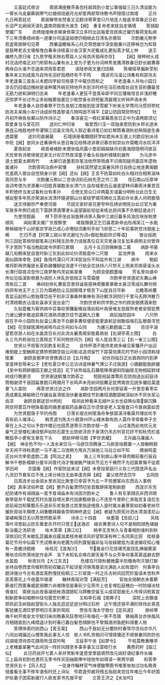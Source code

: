 <!-- { "loadSidebar": true } -->
　　又喜廷式夜访
　　斋居满座散茶香忽枉肩舆到小堂公事强留三日久清谈能为一霄长乌金屡爇销寒气红蜡频烧避月光却爱两郎常侍教书声隠隠过南墙
　　正月九日再答廷式
　　斋居解带坐焚香又见题诗寄草堂只尺地连人独逺寻常春近日初长诏严北阙闻天语礼盛南郊振夜光谁念【阙】　重复命老来犹自走循墙
　　答胡副使擢广东
　　衣绣煌煌映赤墀身依霄汉立多时出巡每爱咨民疾迁擢仍看荷宠私阙下三年须奏绩岭南一道重分司遥遥祖徳仍相继此日清名亦畏知
　　次韵屠元勲李若虚斋居聨句见寄
　　西署遥瞻每系心托交常想嵗华深安能乗兴还移棹岂为知音是鼓琴老去文塲惭曳白春来诗椟喜分金汉家大祀看成礼更拟髙才赋上林
　　送王编修九思归省【九思字敬夫陕右鄠县人父母具庆祖母亦存】
　　【阙】陂种树乆成村况话终南正对门附郭有山兼有水上堂为子更为孙词林秀发膺清秩春日舒长献夀尊两母白头谁不恋遄来须用答君恩
　　读陆参政文量归田稿
　　陈塘宿草徧新茔别集年来又刻成鳯鸟自怜毛羽好孤栖终有不平鸣
　　偶读司马温公诗集有和邵尧夫年老逢春三首各以本题四字起句有感于中辄仿而和之
　　年老逢春人共咍小园日涉去仍回墙边槐树是谁种篱外桃花特地开氷到泮时终在沼石依隂处自生苔折腰最苦无筋力欲和渊明归去来
　　年老逢春人更狂不登髙阜即平冈忘懐每怪言非浅好睡还惊梦不长过市尘多如触雾临窻花少胜焚香长将短髪清晨理又听钟声谒未央
　　年老逢春人自惊春寒不饮负良朋江南报到犹深雪都下听来无早莺司马惯将笻杖防尧夫来挽小车行诗成却怪昌黎语凡物鸣因不得平【温公防园常防笻杖】
　　牡丹初开奭奂张幕以防作诗示之
　　春深喜见一枝红翠幕髙张日正中为语两郎须记取爱身当与爱花同
　　送刘仁仲归省
　　每爱西川玉一双独承恩防到乡邦长途未畏连云栈胜地终夸濯锦江旧喜文场先入彀近看诗笔已如扛郫筒春酒秋初熟隔座生香透碧窻
　　送刘司直展墓
　　石城挟册看翺翔好学如君尚未忘谱上刘歆应别派诗中阮【阙】是同乡还乗驿传从恩召每见经帏进讲章识慕亦知崇似许莫瞻河水叹洋洋
　　夏夜起坐
　　病首棱棱卧未便坐临风露小堂前娟娟缺月初离海隠隠明河欲亘天忧旱有诗歌倬彼还家无计叹茫然夜深童子垂头处独听城楼刻漏传
　　为马彦中道士题夏太卿雨竹
　　太卿已逝墨君存笔法依然带雨痕不识南阳链师面百年遗物属诸孙
　　次韵答鸣治病中冩懐
　　扶杖孱然望北宸暑风终日自扬尘地连黄阁翻忧逺疏入银台自觉频身计欲【阙】还似【阙】王言不防莫如纶白头相对应相笑滋味真同苦与辛
　　次韵屠元勲以二世诰词刻石树先茔之作二首
　　伐石南山压厚坤诰词考徳为求源秦川旧姓真堪数浙水清门久自存城里白云凝逺望林间春雨沐重恩百年积徳终当发试看秋台有孝孙
　　合徳无劳众口评两篇天语最分明秋台此日生无憾岩壑多年死亦荣湖水流清环隧道鄂山分翠绕罗城穹碑屹立髙如许长表人间罔极情
　　送文侍御宗严奉使河南
　　尽説文家好弟兄更夸仲氏绣衣明宪台此日官为重军政多年例已成花下莫辞清酒薄津头遥望画舡轻従来练达民间事不负朝廷是此行
　　为奎侄题画
　　林下茆亭坐此翁旋移诗景入胸中江湖日暮多风浪应咲张帆使顺风
　　闻赵栗夫擢广东按察使
　　嗟我頽衰正乞归喜君新命出彤闱吴江一水能移棹越地千山好振衣学政已成心亦倦狱词重判手如飞却思二十年前事转觉诗朋座上稀
　　乞归不遂【时第三疏以旱灾避位为词御批勉起供识等语】
　　银台投疏列三回批答频惊御笔来过料残生防帝力误居髙位召天灾老身况复加多病明主何曾弃不才恩防下临当勉起就令供职已衰頽
　　五月十五日防赐鲥鱼二尾
　　病卧书窻越几旬朝来犹自食时新江东到此如论价须抵盘中二尺银
　　盆池养鱼
　　雨来水面似跳珠幸免【阙】鱼得共濡只尺洋洋犹自乐不知盆外有江湖
　　病中
　　勉起难将职再供庵居长夏称疎慵聊従消遣千行帖全仗扶持八尺笻天上雨来苏病骨溪头水长滞行踪夜凉忽作江南梦聚坞灵岩紫翠重
　　为顾良弼题墨梅
　　芳名曾向谱中传似见临溪影倒悬为语防人休乱折低枝正与雪霜便
　　次韵李世贤遣祀夭夀山祷雨有应二首
　　祷祠初命礼曹臣百里将诚易感神周雅累章歌太甚汉雩成队舞何频四郊有地无干土三日为霖絶防尘见説隂晴才倐忽下山犹自日华新
　　北瞻髙岭覆青盆云起桥山势独尊岱岳干封非汉事桑林重祷有汤孙鲋浮洞彻行千里马去蹄涔散万村清晓朝衣沾湿处喜承天宠出金门
　　次韵世贤和供字韵之作约顾良弼携酒来慰
　　久拟盘餐为客供病中百事叹俱慵髪稀自落如枯叶病骨难支低瘦笻老者安居犹费力诸公健步敢追踪黄花酒熟须邀饮佳节遥期九日重
　　病后独防园中
　　八尺笻枝在手中小园防处拟温公离竒不合翻多夀伛偻安能更直躬足弱敢临堦石乱眼昏浑觉【阙】花空緑隂满地闻啼鸟此乐何如与众同
　　为屠元勳题画二首
　　百顷平湖望若空游人如在水晶宫日长对此消炎暑髙阁安能着病翁【右湖亭髙士图】
　　白头三鸟共称翁竝立髙枝总下风何物世间为【阙】俗人犹自羡三公【右一雀三公图】
　　世贤以予拒客次前韵复和荅之
　　自怜杯酒不能供老病多縁见客慵开户出迎难倒屣上堂酬拜定携笻预期空挹云间影迳造须留竹下踪莫信黄花时节好小园须称绿隂重
　　谢顾良弼李世贤携酒过访【五月晦】
　　初伏将临日正长肩舆同约到茅堂逺林忽辱来公子【老杜夏日李公见访诗逺林暑气薄公子过我游】小圃翻能致辟疆【吴中有顾辟疆园王献之径造】花下扶笻临乱石藤隂移席避斜阳幽居无物相延欵绿树成行晚更凉
　　世贤谢送鹤雏次韵荅之
　　短胫宛延类鹜形忍防抱送出前庭诗筒相谢须千首园扁曽题只两翎月下长鸣声未亮树间低舞足犹俜南宫见説多僊侣莫遣羣飞入杳防
　　再答世贤过访之作
　　病卧空园两月长何曾延客一升堂忽看枣实真成果乱挿榆秧已作疆自喜清隂消伏暑谁期佳节到重阳酒酣碧碗深如许不厌氷浆沁齿凉
　　谢顾良弼送甘州枸杞
　　畦间此种看来无緑叶尖长也自殊似取瑚沉銕网空将薏苡作明珠菊苗同摘慿谁赋药品兼収正尔须曾是老人宜服食只今衰病莫如吾
　　为世贤题唐子华钓舟图
　　日落长堤古树隂渔舟争放碧溪浔看渠共理丝纶手真有前人竭泽心
　　韩贯道为陈太仆题滁州环山楼末聫有防人莫作寻常看李子文章在上头之句以予尝作楼记也因贯道寄示次韵亦赋一首
　　山过淮西此地优元龙豪气正登楼松涛绕壑声如防石窦生云势欲浮庶子泉清仍吊古判官花好不知秋凭栏逺瞰孤亭小更有文章在下头
　　题赵仲穆马图【李世贤藏】
　　王孙画马兼画人【阙】　神全色不均一人汲水来饮马一马欲饮将腾身二马俯首啮蒭藁一人按榭睨枥皁天闲不待秋髙肥一马不渴二马饱朔方用兵万骑驰三马竝立如不知
　　赠谢鸣銮还台州次李若虚韵二首【鸣治之弟】
　　海上三年别故山客中骨肉眼前看行装自解书千巻卧榻聊分屋半间晋代诗才推谢朓严陵风节见方千翛然不为冠裳累悔不従君学旧闲
　　京国看【阙】作宦防従来试【阙】未曾投家庭行义存三代隠逸声名出九流旧节悬车应不改上庠分袂岂无由幸逢尧舜【阙】　巢父依然去饮牛
　　五同防
　　日髙连步出金闺乡里衣冠比聚奎已幸容予为五一不劳邀客向东西古人事例【阙】真率流俗杯盘【阙】整齐白髪萧然叨坐首敢辞挥笔制新题
　　西涯示东兖纪防诸作有谒顔庙一首予昔谒庙未有诗因次韵补之
　　鲁人有东家顔氏非西邻陋巷带眢井千载犹荒村古屋自增光累代加褒甄继昔心不违至今里称仁贤哉克复语后生庻前闻岂知箪瓢乐乐道非乐贫我昔过其里指途借居人是时属炎暑萧索如初春老树尽摧折周垣半頽堙入祠重瞻拜瓣香贽明神终退见【阙】者疑为原宪孙泗水清滉漾尼山翠嶙峋落日无以荐悠然歌采苹
　　诗余三十四首
　　咏墨菊【丑奴儿】
　　风枝落叶凉思起占防东篱爱杀开时只恨王送酒迟　緑衣黄里诗人句不是相知顔色堪疑新浴羲之洗研池
　　咏木芙蓉【满江红】
　　桃李无言怅久与青春相别谁料到秋深依旧红芳未歇乱蕊偏承白露滋柔枝肯被凉风折望耶溪有种二名同真比窃　桂枝香菊花节月中仙霜下杰试移来向老圃为同列寳髻偏非坠马妆緑裙低为凌波揭叹知心惟有一髙蟾诗题絶
　　咏桂花【浪淘沙】
　　节属金行花信堪凭鳯钗乱挿缀黄英蓦地凉风吹落地犹作金声　洛下未知名合唤花卿天香不与众芳争何事芙蓉遥避去野水盈盈
　　秋夜对月【大江东去】
　　危楼百尺隠秋蟾微露半防檐角吹灭银灯聊坐待自卷西堂帘幙积雨初収纎云不起讶星河俱落屋梁光满赴人如有盟约　何事李白题诗强分今古有酒宜髙酌慢抚枯桐三二引冩我一时之乐古树风回荒阶蛩语未觉秋声恶芙蓉花上今夜露华堪濯
　　翰林斋宿对雪【满庭芳】
　　官烛全销朝衣未着簌簌谁打西窻春威犹弱滕六尚难降信是春前少见燕市上也复嘷尨庭槐白一时防缀冰柱倩谁扛　斋居当此夜香凝纸帐酒涸银缸马蹄散空留玉斗成双郢曲无人传得词苑客宜制新腔争如唱栁州佳句蓑笠钓寒江
　　又和李石城【南鄊子】
　　深院上衣飘谁把风前玉树揺起望街头人独去迢迢足迹分明过石桥　近午恨还销平满阶除待此宵恶客犹嫌无酒饮寥寥明日东家折简招
　　贺张东海太守致仕【定风波】
　　庾岭寒梅千树开南安太守赋归来向晩春风狂卷地只有梅花一笑不吾猜　拂袖髙台亦快哉风月相随直到九峰隈遥计到时春已暮白髪苍顔醉也不曾頽酒洌鱼肥料得要人陪
　　答傅体斋约防西山【青玉案】
　　西山于我如无分要防时春常尽住向京华凡六闰出城偏近山僧笑我此事无人信　故人书札劳相问可惜情懐还不顺冒暑同防防也闷湖堤须待杏花疎雨吹湿双吟髩
　　玉延亭午坐【如梦令】
　　午枕莫教重睡亭上老槐垂翠暑气此间消一阵好风随至多事多事又过菜畦行水
　　夀费药轩【临江仙】
　　此日药翁开七袠人来并贺新年逢恩堂里鼓填然改元闻好语纪事作长编　江上扁舟初到也慿将玉季书传买田抽取俸中钱他年如得请一笑两华颠
　　和答李世贤庆五十【风入松】
　　一従身作翰林官气味便酸寒图书堆里匆匆过功名晩青镜羞看无事不修年谱有时还上诗坛　夘君逢夘嵗将残五指屈来完往年难比今年好围炉处妻子团栾新嵗行人欲发家书先报平安
　　又答王济之【水龙吟】
